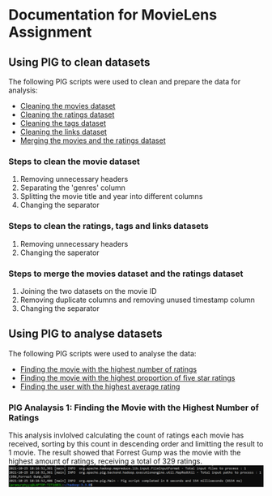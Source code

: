# Documentation for MovieLens Assignment

## Using PIG to clean datasets

The following PIG scripts were used to clean and prepare the data for analysis:
- [Cleaning the movies dataset](https://github.com/laramurphyyx/CA4022-Pig-MovieLens/blob/main/PIG%20Cleaning/cleaning_movies_dataset.pig)
- [Cleaning the ratings dataset](https://github.com/laramurphyyx/CA4022-Pig-MovieLens/blob/main/PIG%20Cleaning/cleaning_ratings_dataset.pig)
- [Cleaning the tags dataset](https://github.com/laramurphyyx/CA4022-Pig-MovieLens/blob/main/PIG%20Cleaning/cleaning_tags_dataset.pig)
- [Cleaning the links dataset](https://github.com/laramurphyyx/CA4022-Pig-MovieLens/blob/main/PIG%20Cleaning/cleaning_links_dataset.pig)
- [Merging the movies and the ratings dataset](https://github.com/laramurphyyx/CA4022-Pig-MovieLens/blob/main/PIG%20Cleaning/merging_movies_ratings.pig)

### Steps to clean the movie dataset
1. Removing unnecessary headers
2. Separating the 'genres' column
3. Splitting the movie title and year into different columns
4. Changing the separator

### Steps to clean the ratings, tags and links datasets
1. Removing unnecessary headers
2. Changing the saperator

### Steps to merge the movies dataset and the ratings dataset
1. Joining the two datasets on the movie ID
2. Removing duplicate columns and removing unused timestamp column
3. Changing the separator

## Using PIG to analyse datasets

The following PIG scripts were used to analyse the data:
- [Finding the movie with the highest number of ratings](https://github.com/laramurphyyx/CA4022-Pig-MovieLens/blob/main/PIG%20Analysis/movie_with_highest_number_ratings.pig)
- [Finding the movie with the highest proportion of five star ratings](https://github.com/laramurphyyx/CA4022-Pig-MovieLens/blob/main/PIG%20Analysis/movies_with_highest_proportion_five_stars.pig)
- [Finding the user with the highest average rating](https://github.com/laramurphyyx/CA4022-Pig-MovieLens/commit/29e61da307a8aaf9a8c55ede8a5f28f33e7644c9)

### PIG Analaysis 1: Finding the Movie with the Highest Number of Ratings
This analysis invlolved calculating the count of ratings each movie has received, sorting by this count in descending order and limitting the result to 1 movie. 
The result showed that Forrest Gump was the movie with the highest amount of ratings, receiving a total of 329 ratings.
![Result](https://github.com/laramurphyyx/CA4022-Pig-MovieLens/blob/main/Output%20Screenshots/PIG/movie_with_highest_number_ratings.png?raw=true "PIG Analysis 1")
